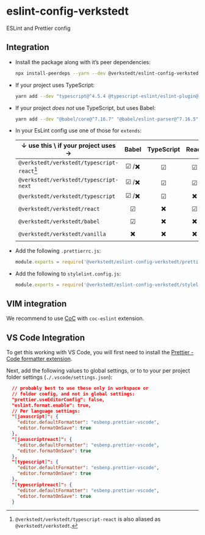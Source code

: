 # eslint-config-verkstedt

ESLint and Prettier config

## Integration

- Install the package along with it’s peer dependencies:

  ```sh
  npx install-peerdeps --yarn --dev @verkstedt/eslint-config-verkstedt
  ```

- If your project uses TypeScript:

  ```sh
  yarn add --dev "typescript@^4.5.4 @typescript-eslint/eslint-plugin@^5.10.0 @typescript-eslint/parser@^5.10.0"
  ```

- If your project _does not_ use TypeScript, but uses Babel:

  ```sh
  yarn add --dev "@babel/core@^7.16.7" "@babel/eslint-parser@^7.16.5"
  ```

- In your EsLint config use one of those for `extends`:

  | ↓ use this \\ if your project uses →        | Babel | TypeScript | React | Next.js |
  | ------------------------------------------- | :---: | :--------: | :---: | :-----: |
  | `@verkstedt/verkstedt/typescript-react`[^1] | ☑ /✖️ |     ☑      |   ☑   |   ✖️    |
  | `@verkstedt/verkstedt/typescript-next`      | ☑ /✖️ |     ☑      |   ☑   |    ☑    |
  | `@verkstedt/verkstedt/typescript`           | ☑ /✖️ |     ☑      |  ✖️   |   ✖️    |
  | `@verkstedt/verkstedt/react`                |   ☑   |     ✖️     |   ☑   |   ✖️    |
  | `@verkstedt/verkstedt/babel`                |   ☑   |     ✖️     |  ✖️   |   ✖️    |
  | `@verkstedt/verkstedt/vanilla`              |  ✖️   |     ✖️     |  ✖️   |   ✖️    |

  [^1]: `@verkstedt/verkstedt/typescript-react` is also aliased as `@verkstedt/verkstedt`.

- Add the following `.prettierrc.js`:

  ```js
  module.exports = require('@verkstedt/eslint-config-verkstedt/prettier-config')
  ```

- Add the following to `stylelint.config.js`:
  ```js
  module.exports = require('@verkstedt/eslint-config-verkstedt/stylelint-config')
  ```

## VIM integration

We recommend to use [CoC][vim-coc] with `coc-eslint` extension.

[vim-coc]: https://github.com/neoclide/coc.nvim

## VS Code Integration

To get this working with VS Code, you will first need to install the [Prettier - Code formatter extension](https://marketplace.visualstudio.com/items?itemName=esbenp.prettier-vscode).

Next, add the following values to global settings, or to to your per project folder settings (`./.vscode/settings.json`):

```json
  // probably best to use these only in workspace or
  // folder config, and not in global settings:
  "prettier.useEditorConfig": false,
  "eslint.format.enable": true,
  // Per language settings:
  "[javascript]": {
    "editor.defaultFormatter": "esbenp.prettier-vscode",
    "editor.formatOnSave": true
  },
  "[javascriptreact]": {
    "editor.defaultFormatter": "esbenp.prettier-vscode",
    "editor.formatOnSave": true
  },
  "[typescript]": {
    "editor.defaultFormatter": "esbenp.prettier-vscode",
    "editor.formatOnSave": true
  },
  "[typescriptreact]": {
    "editor.defaultFormatter": "esbenp.prettier-vscode",
    "editor.formatOnSave": true
  }
```
